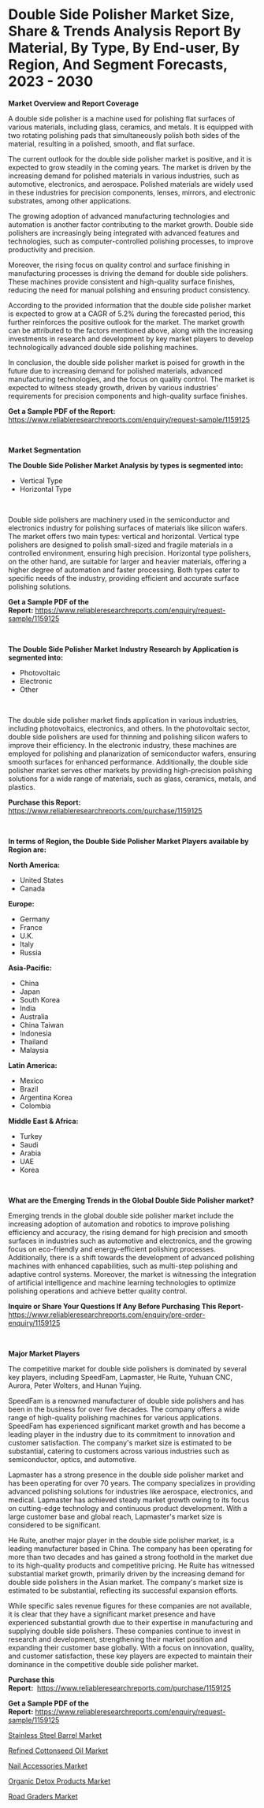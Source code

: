 <p><h1>Double Side Polisher Market Size, Share & Trends Analysis Report By Material, By Type, By End-user, By Region, And Segment Forecasts, 2023 - 2030</h1></p><p><strong>Market Overview and Report Coverage</strong></p>
<p><p>A double side polisher is a machine used for polishing flat surfaces of various materials, including glass, ceramics, and metals. It is equipped with two rotating polishing pads that simultaneously polish both sides of the material, resulting in a polished, smooth, and flat surface.</p><p>The current outlook for the double side polisher market is positive, and it is expected to grow steadily in the coming years. The market is driven by the increasing demand for polished materials in various industries, such as automotive, electronics, and aerospace. Polished materials are widely used in these industries for precision components, lenses, mirrors, and electronic substrates, among other applications.</p><p>The growing adoption of advanced manufacturing technologies and automation is another factor contributing to the market growth. Double side polishers are increasingly being integrated with advanced features and technologies, such as computer-controlled polishing processes, to improve productivity and precision.</p><p>Moreover, the rising focus on quality control and surface finishing in manufacturing processes is driving the demand for double side polishers. These machines provide consistent and high-quality surface finishes, reducing the need for manual polishing and ensuring product consistency.</p><p>According to the provided information that the double side polisher market is expected to grow at a CAGR of 5.2% during the forecasted period, this further reinforces the positive outlook for the market. The market growth can be attributed to the factors mentioned above, along with the increasing investments in research and development by key market players to develop technologically advanced double side polishing machines.</p><p>In conclusion, the double side polisher market is poised for growth in the future due to increasing demand for polished materials, advanced manufacturing technologies, and the focus on quality control. The market is expected to witness steady growth, driven by various industries' requirements for precision components and high-quality surface finishes.</p></p>
<p><strong>Get a Sample PDF of the Report:</strong> <a href="https://www.reliableresearchreports.com/enquiry/request-sample/1159125">https://www.reliableresearchreports.com/enquiry/request-sample/1159125</a></p>
<p>&nbsp;</p>
<p><strong>Market Segmentation</strong></p>
<p><strong>The Double Side Polisher Market Analysis by types is segmented into:</strong></p>
<p><ul><li>Vertical Type</li><li>Horizontal Type</li></ul></p>
<p>&nbsp;</p>
<p><p>Double side polishers are machinery used in the semiconductor and electronics industry for polishing surfaces of materials like silicon wafers. The market offers two main types: vertical and horizontal. Vertical type polishers are designed to polish small-sized and fragile materials in a controlled environment, ensuring high precision. Horizontal type polishers, on the other hand, are suitable for larger and heavier materials, offering a higher degree of automation and faster processing. Both types cater to specific needs of the industry, providing efficient and accurate surface polishing solutions.</p></p>
<p><strong>Get a Sample PDF of the Report:</strong>&nbsp;<a href="https://www.reliableresearchreports.com/enquiry/request-sample/1159125">https://www.reliableresearchreports.com/enquiry/request-sample/1159125</a></p>
<p>&nbsp;</p>
<p><strong>The Double Side Polisher Market Industry Research by Application is segmented into:</strong></p>
<p><ul><li>Photovoltaic</li><li>Electronic</li><li>Other</li></ul></p>
<p>&nbsp;</p>
<p><p>The double side polisher market finds application in various industries, including photovoltaics, electronics, and others. In the photovoltaic sector, double side polishers are used for thinning and polishing silicon wafers to improve their efficiency. In the electronic industry, these machines are employed for polishing and planarization of semiconductor wafers, ensuring smooth surfaces for enhanced performance. Additionally, the double side polisher market serves other markets by providing high-precision polishing solutions for a wide range of materials, such as glass, ceramics, metals, and plastics.</p></p>
<p><strong>Purchase this Report:</strong>&nbsp; <a href="https://www.reliableresearchreports.com/purchase/1159125">https://www.reliableresearchreports.com/purchase/1159125</a></p>
<p>&nbsp;</p>
<p><strong>In terms of Region, the Double Side Polisher Market Players available by Region are:</strong></p>
<p>
    <p> <strong> North America: </strong>
        <ul>
            <li>United States</li>
            <li>Canada</li>
        </ul>
        </p> 
    <p> <strong> Europe: </strong>
        <ul>
            <li>Germany</li>
            <li>France</li>
            <li>U.K.</li>
            <li>Italy</li>
            <li>Russia</li>
        </ul>
        </p> 
    <p> <strong> Asia-Pacific: </strong>
        <ul>
            <li>China</li>
            <li>Japan</li>
            <li>South Korea</li>
            <li>India</li>
            <li>Australia</li>
            <li>China Taiwan</li>
            <li>Indonesia</li>
            <li>Thailand</li>
            <li>Malaysia</li>
        </ul>
        </p> 
    <p> <strong> Latin America: </strong>
        <ul>
            <li>Mexico</li>
            <li>Brazil</li>
            <li>Argentina Korea</li>
            <li>Colombia</li>
        </ul>
        </p> 
    <p> <strong> Middle East & Africa: </strong>
        <ul>
            <li>Turkey</li>
            <li>Saudi</li>
            <li>Arabia</li>
            <li>UAE</li>
            <li>Korea</li>
        </ul>
    </p>
    </p>
<p>&nbsp;</p>
<p><strong>What are the Emerging Trends in the Global Double Side Polisher market?</strong></p>
<p><p>Emerging trends in the global double side polisher market include the increasing adoption of automation and robotics to improve polishing efficiency and accuracy, the rising demand for high precision and smooth surfaces in industries such as automotive and electronics, and the growing focus on eco-friendly and energy-efficient polishing processes. Additionally, there is a shift towards the development of advanced polishing machines with enhanced capabilities, such as multi-step polishing and adaptive control systems. Moreover, the market is witnessing the integration of artificial intelligence and machine learning technologies to optimize polishing operations and achieve better quality control.</p></p>
<p><strong>Inquire or Share Your Questions If Any Before Purchasing This Report</strong>- <a href="https://www.reliableresearchreports.com/enquiry/pre-order-enquiry/1159125">https://www.reliableresearchreports.com/enquiry/pre-order-enquiry/1159125</a></p>
<p>&nbsp;</p>
<p><strong>Major Market Players</strong></p>
<p><p>The competitive market for double side polishers is dominated by several key players, including SpeedFam, Lapmaster, He Ruite, Yuhuan CNC, Aurora, Peter Wolters, and Hunan Yujing. </p><p>SpeedFam is a renowned manufacturer of double side polishers and has been in the business for over five decades. The company offers a wide range of high-quality polishing machines for various applications. SpeedFam has experienced significant market growth and has become a leading player in the industry due to its commitment to innovation and customer satisfaction. The company's market size is estimated to be substantial, catering to customers across various industries such as semiconductor, optics, and automotive.</p><p>Lapmaster has a strong presence in the double side polisher market and has been operating for over 70 years. The company specializes in providing advanced polishing solutions for industries like aerospace, electronics, and medical. Lapmaster has achieved steady market growth owing to its focus on cutting-edge technology and continuous product development. With a large customer base and global reach, Lapmaster's market size is considered to be significant.</p><p>He Ruite, another major player in the double side polisher market, is a leading manufacturer based in China. The company has been operating for more than two decades and has gained a strong foothold in the market due to its high-quality products and competitive pricing. He Ruite has witnessed substantial market growth, primarily driven by the increasing demand for double side polishers in the Asian market. The company's market size is estimated to be substantial, reflecting its successful expansion efforts.</p><p>While specific sales revenue figures for these companies are not available, it is clear that they have a significant market presence and have experienced substantial growth due to their expertise in manufacturing and supplying double side polishers. These companies continue to invest in research and development, strengthening their market position and expanding their customer base globally. With a focus on innovation, quality, and customer satisfaction, these key players are expected to maintain their dominance in the competitive double side polisher market.</p></p>
<p><strong>Purchase this Report:</strong>&nbsp;&nbsp;<a href="https://www.reliableresearchreports.com/purchase/1159125">https://www.reliableresearchreports.com/purchase/1159125</a></p>
<p></p>
<p><strong>Get a Sample PDF of the Report:</strong>&nbsp;<a href="https://www.reliableresearchreports.com/enquiry/request-sample/1159125">https://www.reliableresearchreports.com/enquiry/request-sample/1159125</a></p>
<p><p><a href="https://www.linkedin.com/pulse/stainless-steel-barrel-market-size-share-amp-trends-6tqmf/">Stainless Steel Barrel Market</a></p><p><a href="https://medium.com/@loretashyti01/refined-cottonseed-oil-market-size-growth-forecast-2023-2030-827ccca6a8ab">Refined Cottonseed Oil Market</a></p><p><a href="https://www.linkedin.com/pulse/nail-accessories-market-research-report-unlocks-analysis-wep5f/">Nail Accessories Market</a></p><p><a href="https://www.linkedin.com/pulse/organic-detox-products-market-size-share-amp-trends-analysis-bt5af/">Organic Detox Products Market</a></p><p><a href="https://medium.com/@tiannathiel2023/road-graders-market-size-growth-forecast-2023-2030-ba8f59da9d99">Road Graders Market</a></p></p>